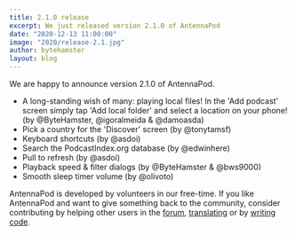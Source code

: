 ```yaml
---
title: 2.1.0 release
excerpt: We just released version 2.1.0 of AntennaPod
date: "2020-12-13 11:00:00"
image: "2020/release-2.1.jpg"
author: bytehamster
layout: blog
---
```


We are happy to announce version 2.1.0 of AntennaPod.

- A long-standing wish of many: playing local files! In the 'Add podcast' screen simply tap 'Add local folder' and select a location on your phone! (by @ByteHamster, @igoralmeida & @damoasda)
- Pick a country for the 'Discover' screen (by @tonytamsf)
- Keyboard shortcuts (by @asdoi)
- Search the PodcastIndex.org database (by @edwinhere)
- Pull to refresh (by @asdoi)
- Playback speed & filter dialogs (by @ByteHamster & @bws9000)
- Smooth sleep timer volume (by @olivoto)

AntennaPod is developed by volunteers in our free-time. If you like AntennaPod and want to give something back to the community, consider contributing by helping other users in the [forum](https://forum.antennapod.org/), [translating](https://www.transifex.com/antennapod/antennapod/) or by [writing code](https://github.com/AntennaPod/AntennaPod).
